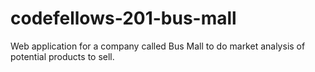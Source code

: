 # codefellows-201-bus-mall
Web application for a company called Bus Mall to do market analysis of potential products to sell.
